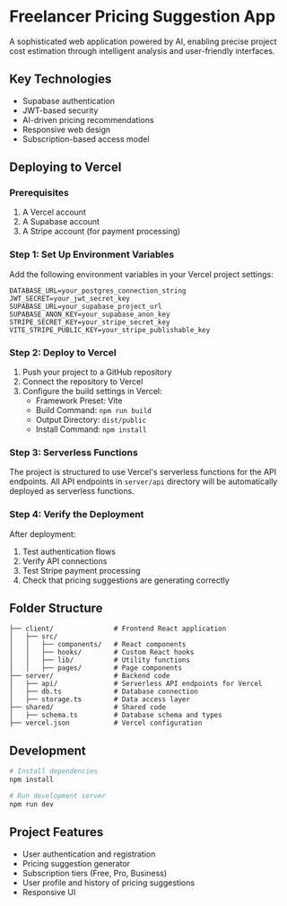 # Freelancer Pricing Suggestion App

A sophisticated web application powered by AI, enabling precise project cost estimation through intelligent analysis and user-friendly interfaces.

## Key Technologies

- Supabase authentication
- JWT-based security
- AI-driven pricing recommendations
- Responsive web design
- Subscription-based access model

## Deploying to Vercel

### Prerequisites

1. A Vercel account
2. A Supabase account
3. A Stripe account (for payment processing)

### Step 1: Set Up Environment Variables

Add the following environment variables in your Vercel project settings:

```
DATABASE_URL=your_postgres_connection_string
JWT_SECRET=your_jwt_secret_key
SUPABASE_URL=your_supabase_project_url
SUPABASE_ANON_KEY=your_supabase_anon_key
STRIPE_SECRET_KEY=your_stripe_secret_key
VITE_STRIPE_PUBLIC_KEY=your_stripe_publishable_key
```

### Step 2: Deploy to Vercel

1. Push your project to a GitHub repository
2. Connect the repository to Vercel
3. Configure the build settings in Vercel:
   - Framework Preset: Vite
   - Build Command: `npm run build`
   - Output Directory: `dist/public`
   - Install Command: `npm install`

### Step 3: Serverless Functions

The project is structured to use Vercel's serverless functions for the API endpoints. All API endpoints in `server/api` directory will be automatically deployed as serverless functions.

### Step 4: Verify the Deployment

After deployment:
1. Test authentication flows
2. Verify API connections
3. Test Stripe payment processing
4. Check that pricing suggestions are generating correctly

## Folder Structure

```
├── client/               # Frontend React application
│   ├── src/
│   │   ├── components/   # React components
│   │   ├── hooks/        # Custom React hooks
│   │   ├── lib/          # Utility functions
│   │   ├── pages/        # Page components
├── server/               # Backend code
│   ├── api/              # Serverless API endpoints for Vercel
│   ├── db.ts             # Database connection
│   ├── storage.ts        # Data access layer
├── shared/               # Shared code
│   ├── schema.ts         # Database schema and types
├── vercel.json           # Vercel configuration
```

## Development

```bash
# Install dependencies
npm install

# Run development server
npm run dev
```

## Project Features

- User authentication and registration
- Pricing suggestion generator
- Subscription tiers (Free, Pro, Business)
- User profile and history of pricing suggestions
- Responsive UI